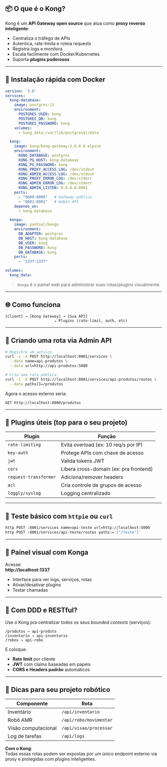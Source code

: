 ## 📦 O que é o Kong?

Kong é um **API Gateway open source** que atua como **proxy reverso inteligente**:

- Centraliza o tráfego de APIs
- Autentica, rate-limita e roteia requests
- Registra logs e monitora
- Escala facilmente com Docker/Kubernetes
- Suporta **plugins poderosos**

---

## 🚀 Instalação rápida com Docker

```yaml
version: '3.8'
services:
  kong-database:
    image: postgres:13
    environment:
      POSTGRES_USER: kong
      POSTGRES_DB: kong
      POSTGRES_PASSWORD: kong
    volumes:
      - kong_data:/var/lib/postgresql/data

  kong:
    image: kong/kong-gateway:3.6.0.0-alpine
    environment:
      KONG_DATABASE: postgres
      KONG_PG_HOST: kong-database
      KONG_PG_PASSWORD: kong
      KONG_PROXY_ACCESS_LOG: /dev/stdout
      KONG_ADMIN_ACCESS_LOG: /dev/stdout
      KONG_PROXY_ERROR_LOG: /dev/stderr
      KONG_ADMIN_ERROR_LOG: /dev/stderr
      KONG_ADMIN_LISTEN: 0.0.0.0:8001
    ports:
      - "8000:8000"   # Gateway público
      - "8001:8001"   # Admin API
    depends_on:
      - kong-database

  konga:
    image: pantsel/konga
    environment:
      DB_ADAPTER: postgres
      DB_HOST: kong-database
      DB_USER: kong
      DB_PASSWORD: kong
      DB_DATABASE: kong
    ports:
      - "1337:1337"

volumes:
  kong_data:
```

> `Konga` é o painel web para administrar suas rotas/plugins visualmente.

---

## 🌐 Como funciona

```
[Client] → [Kong Gateway] → [Sua API]
                      ↘ Plugins (rate-limit, auth, etc)
```

---

## 🔧 Criando uma rota via Admin API

```bash
# Registra um serviço
curl -i -X POST http://localhost:8001/services \
  --data name=api-produtos \
  --data url=http://api-produtos:5000

# Cria uma rota pública
curl -i -X POST http://localhost:8001/services/api-produtos/routes \
  --data paths[]=/produtos
```

Agora o acesso externo seria:

```
GET http://localhost:8000/produtos
```

---

## 🧩 Plugins úteis (top para o seu projeto)

| Plugin           | Função                                  |
|------------------|------------------------------------------|
| `rate-limiting`  | Evita overload (ex: 10 req/s por IP)     |
| `key-auth`       | Protege APIs com chave de acesso         |
| `jwt`            | Valida tokens JWT                        |
| `cors`           | Libera cross-domain (ex: pra frontend)  |
| `request-transformer` | Adiciona/remover headers            |
| `acl`            | Cria controle de grupos de acesso       |
| `loggly/syslog`  | Logging centralizado                     |

---

## 🧪 Teste básico com `httpie` ou `curl`

```bash
http POST :8001/services name=api-teste url=http://localhost:5000
http POST :8001/services/api-teste/routes paths:='["/teste"]'
```

---

## 👀 Painel visual com Konga

Acesse:  
**http://localhost:1337**

- Interface para ver logs, serviços, rotas
- Ativar/desativar plugins
- Testar chamadas

---

## 🔐 Com DDD e RESTful?

Use o Kong pra centralizar todos os seus _bounded contexts_ (serviços):

```
/produtos → api-produto
/inventario → api-inventario
/robos → api-robo
```

E coloque:

- **Rate limit** por cliente
- **JWT** com claims baseadas em papéis
- **CORS e Headers padrão** automáticos

---

## 🧠 Dicas para seu projeto robótico

| Componente       | Rota                        |
|------------------|-----------------------------|
| Inventário       | `/api/inventario`           |
| Robô AMR         | `/api/robo/movimentar`      |
| Visão computacional | `/api/visao/processar`  |
| Log de tarefas   | `/api/logs`                 |

**Com o Kong**:  
Todas essas rotas podem ser expostas por um único endpoint externo via proxy e protegidas com plugins inteligentes.